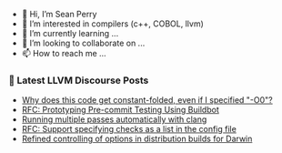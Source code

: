 - 👋 Hi, I’m Sean Perry
- 👀 I’m interested in compilers (c++, COBOL, llvm)
- 🌱 I’m currently learning ...
- 💞️ I’m looking to collaborate on ...
- 📫 How to reach me ...

<!---
s66perry/s66perry is a ✨ special ✨ repository because its `README.md` (this file) appears on your GitHub profile.
You can click the Preview link to take a look at your changes.
--->
### 📕 Latest LLVM Discourse Posts

<!-- DISCOURSE-LLVM:START -->
- [Why does this code get constant-folded, even if I specified &quot;-O0&quot;?](https://discourse.llvm.org/t/why-does-this-code-get-constant-folded-even-if-i-specified-o0/69970#post_5)
- [RFC: Prototyping Pre-commit Testing Using Buildbot](https://discourse.llvm.org/t/rfc-prototyping-pre-commit-testing-using-buildbot/69900#post_18)
- [Running multiple passes automatically with clang](https://discourse.llvm.org/t/running-multiple-passes-automatically-with-clang/69979#post_1)
- [RFC: Support specifying checks as a list in the config file](https://discourse.llvm.org/t/rfc-support-specifying-checks-as-a-list-in-the-config-file/69856#post_7)
- [Refined controlling of options in distribution builds for Darwin](https://discourse.llvm.org/t/refined-controlling-of-options-in-distribution-builds-for-darwin/69976#post_1)
<!-- DISCOURSE-LLVM:END -->
